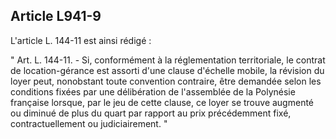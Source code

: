 Article L941-9
----
L'article L. 144-11 est ainsi rédigé :

" Art. L. 144-11. - Si, conformément à la réglementation territoriale, le
contrat de location-gérance est assorti d'une clause d'échelle mobile, la
révision du loyer peut, nonobstant toute convention contraire, être demandée
selon les conditions fixées par une délibération de l'assemblée de la Polynésie
française lorsque, par le jeu de cette clause, ce loyer se trouve augmenté ou
diminué de plus du quart par rapport au prix précédemment fixé,
contractuellement ou judiciairement. "
